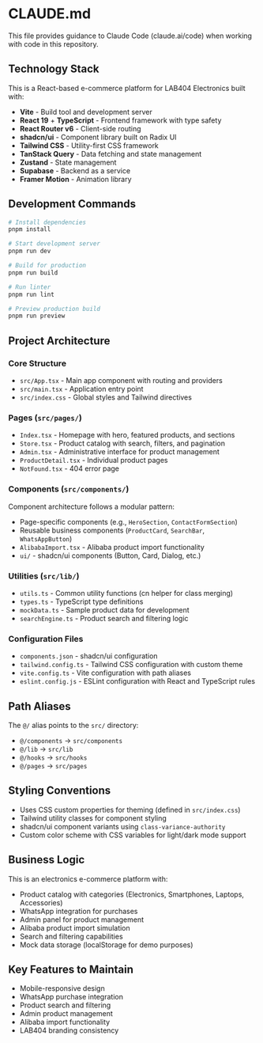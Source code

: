 # CLAUDE.md

This file provides guidance to Claude Code (claude.ai/code) when working with code in this repository.

## Technology Stack

This is a React-based e-commerce platform for LAB404 Electronics built with:

- **Vite** - Build tool and development server
- **React 19** + **TypeScript** - Frontend framework with type safety
- **React Router v6** - Client-side routing
- **shadcn/ui** - Component library built on Radix UI
- **Tailwind CSS** - Utility-first CSS framework
- **TanStack Query** - Data fetching and state management
- **Zustand** - State management
- **Supabase** - Backend as a service
- **Framer Motion** - Animation library

## Development Commands

```bash
# Install dependencies
pnpm install

# Start development server
pnpm run dev

# Build for production
pnpm run build

# Run linter
pnpm run lint

# Preview production build
pnpm run preview
```

## Project Architecture

### Core Structure
- `src/App.tsx` - Main app component with routing and providers
- `src/main.tsx` - Application entry point
- `src/index.css` - Global styles and Tailwind directives

### Pages (`src/pages/`)
- `Index.tsx` - Homepage with hero, featured products, and sections
- `Store.tsx` - Product catalog with search, filters, and pagination
- `Admin.tsx` - Administrative interface for product management
- `ProductDetail.tsx` - Individual product pages
- `NotFound.tsx` - 404 error page

### Components (`src/components/`)
Component architecture follows a modular pattern:
- Page-specific components (e.g., `HeroSection`, `ContactFormSection`)
- Reusable business components (`ProductCard`, `SearchBar`, `WhatsAppButton`)
- `AlibabaImport.tsx` - Alibaba product import functionality
- `ui/` - shadcn/ui components (Button, Card, Dialog, etc.)

### Utilities (`src/lib/`)
- `utils.ts` - Common utility functions (cn helper for class merging)
- `types.ts` - TypeScript type definitions
- `mockData.ts` - Sample product data for development
- `searchEngine.ts` - Product search and filtering logic

### Configuration Files
- `components.json` - shadcn/ui configuration
- `tailwind.config.ts` - Tailwind CSS configuration with custom theme
- `vite.config.ts` - Vite configuration with path aliases
- `eslint.config.js` - ESLint configuration with React and TypeScript rules

## Path Aliases
The `@/` alias points to the `src/` directory:
- `@/components` → `src/components`
- `@/lib` → `src/lib`
- `@/hooks` → `src/hooks`
- `@/pages` → `src/pages`

## Styling Conventions
- Uses CSS custom properties for theming (defined in `src/index.css`)
- Tailwind utility classes for component styling
- shadcn/ui component variants using `class-variance-authority`
- Custom color scheme with CSS variables for light/dark mode support

## Business Logic
This is an electronics e-commerce platform with:
- Product catalog with categories (Electronics, Smartphones, Laptops, Accessories)
- WhatsApp integration for purchases
- Admin panel for product management
- Alibaba product import simulation
- Search and filtering capabilities
- Mock data storage (localStorage for demo purposes)

## Key Features to Maintain
- Mobile-responsive design
- WhatsApp purchase integration
- Product search and filtering
- Admin product management
- Alibaba import functionality
- LAB404 branding consistency